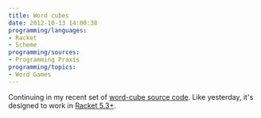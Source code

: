 ```yaml
---
title: Word cubes
date: 2012-10-13 14:00:38
programming/languages:
- Racket
- Scheme
programming/sources:
- Programming Praxis
programming/topics:
- Word Games
---
```

Continuing in my recent set of [word-cube source code](https://github.com/jpverkamp/small-projects/blob/master/blog/word-cube.rkt). Like yesterday, it's designed to work in <a href="http://racket-lang.org" title="(((? Racket)))">Racket 5.3+</a>.